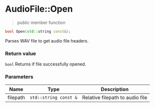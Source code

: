 # AudioFile::Open

> public member function
```c++
bool Open(std::string const&);
```
Parses WAV file to get audio file headers. 

### Return value
`bool` Returns if file successfully opened.

### Parameters
Name | Type | Description
--- | --- | ---
filepath | `std::string const &` | Relative filepath to audio file

